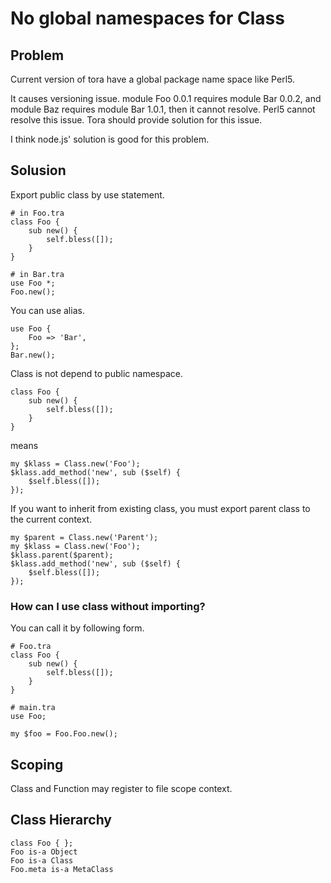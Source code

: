 No global namespaces for Class
==============================

Problem
-------

Current version of tora have a global package name space like Perl5.

It causes versioning issue. module Foo 0.0.1 requires module Bar 0.0.2, and module Baz requires module Bar 1.0.1, then it cannot resolve. Perl5 cannot resolve this issue. Tora should provide solution for this issue.

I think node.js' solution is good for this problem.

Solusion
--------

Export public class by use statement.

    # in Foo.tra
    class Foo {
        sub new() {
            self.bless([]);
        }
    }

    # in Bar.tra
    use Foo *;
    Foo.new();

You can use alias.

    use Foo {
        Foo => 'Bar',
    };
    Bar.new();

Class is not depend to public namespace.

    class Foo {
        sub new() {
            self.bless([]);
        }
    }

means

    my $klass = Class.new('Foo');
    $klass.add_method('new', sub ($self) {
        $self.bless([]);
    });

If you want to inherit from existing class, you must export parent class to the current context.

    my $parent = Class.new('Parent');
    my $klass = Class.new('Foo');
    $klass.parent($parent);
    $klass.add_method('new', sub ($self) {
        $self.bless([]);
    });

### How can I use class without importing?

You can call it by following form.

    # Foo.tra
    class Foo {
        sub new() {
            self.bless([]);
        }
    }

    # main.tra
    use Foo;

    my $foo = Foo.Foo.new();

Scoping
-------

Class and Function may register to file scope context.

Class Hierarchy
---------------

    class Foo { };
    Foo is-a Object
    Foo is-a Class
    Foo.meta is-a MetaClass

